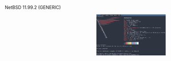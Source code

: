 NetBSD 11.99.2 (GENERIC)



<a href="https://github.com/ChefIronBelly/NetBSD/blob/master/moneyshot.jpg"><img src="https://github.com/ChefIronBelly/NetBSD/blob/master/moneyshot.jpg" width="43%" align="right"></a>
